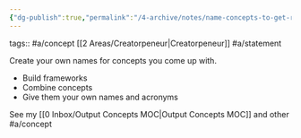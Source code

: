 ```yaml
---
{"dg-publish":true,"permalink":"/4-archive/notes/name-concepts-to-get-recognized-as-an-expert/"}
---
```


tags:: #a/concept [[2 Areas/Creatorpeneur\|Creatorpeneur]] #a/statement

Create your own names for concepts you come up with.

- Build frameworks
- Combine concepts
- Give them your own names and acronyms

See my [[0 Inbox/Output Concepts MOC\|Output Concepts MOC]] and other #a/concept 